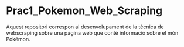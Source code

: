 # Prac1_Pokemon_Web_Scraping
Aquest repositori correspon al desenvolupament de la tècnica de webscraping sobre una pàgina web que conté informació sobre el món Pokémon.
